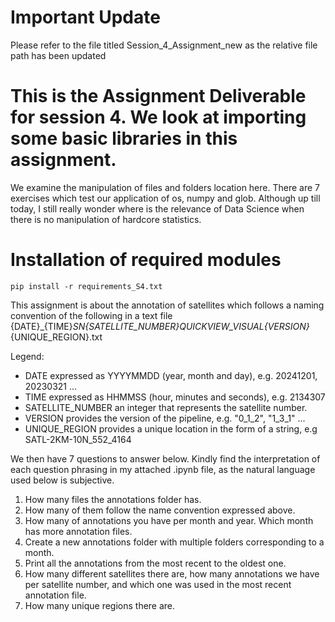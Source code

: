 # Important Update
Please refer to the file titled Session_4_Assignment_new as the relative file path has been updated

# This is the Assignment Deliverable for session 4. We look at importing some basic libraries in this assignment.

We examine the manipulation of files and folders location here. There are 7 exercises which test our application of os, numpy and glob.
Although up till today, I still really wonder where is the relevance of Data Science when there is no manipulation of hardcore statistics.

# Installation of required modules

```
pip install -r requirements_S4.txt
```

This assignment is about the annotation of satellites which follows a naming convention of the following in a text file
{DATE}_{TIME}_SN{SATELLITE_NUMBER}_QUICKVIEW_VISUAL_{VERSION}_{UNIQUE_REGION}.txt

Legend:

- DATE expressed as YYYYMMDD (year, month and day), e.g. 20241201, 20230321 ...
- TIME expressed as HHMMSS (hour, minutes and seconds), e.g. 2134307
- SATELLITE_NUMBER an integer that represents the satellite number.
- VERSION provides the version of the pipeline, e.g. "0_1_2", "1_3_1" ...
- UNIQUE_REGION provides a unique location in the form of a string, e.g SATL-2KM-10N_552_4164

We then have 7 questions to answer below. Kindly find the interpretation of each question phrasing in my attached .ipynb file, as the natural language used below is subjective.

1. How many files the annotations folder has.
2. How many of them follow the name convention expressed above.
3. How many of annotations you have per month and year. Which month has more annotation files.
4. Create a new annotations folder with multiple folders corresponding to a month.
5. Print all the annotations from the most recent to the oldest one. 
6. How many different satellites there are, how many annotations we have per satellite number, and which one was used in the most recent annotation file. 
7. How many unique regions there are.
